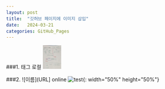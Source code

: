 ```yaml
---
layout: post
title:  "깃허브 페이지에 이미지 삽입"
date:   2024-03-21
categories: GitHub_Pages
---
```


###1. <img>태그 로컬
<img src="/assets/images/java1/day06 배열.jpg" width="10%" height="10%" title="제목" alt="아무거나"/> 

###2. ![이름](URL] online
![test](https://www.shutterstock.com/image-photo/ripe-mango-isolated-on-white-clipping-1297537549){: width="50%" height="50%"}


